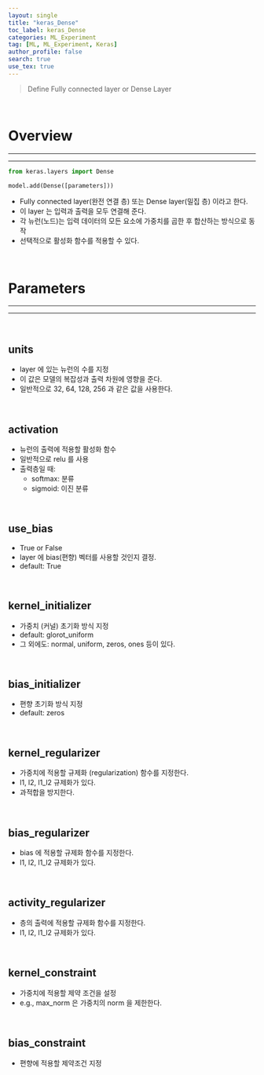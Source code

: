 ```yaml
---
layout: single
title: "keras_Dense"
toc_label: keras_Dense
categories: ML_Experiment
tag: [ML, ML_Experiment, Keras]
author_profile: false
search: true
use_tex: true
---
```


> Define Fully connected layer or Dense Layer

<br>

# Overview

---

---

```python
from keras.layers import Dense

model.add(Dense([parameters]))
```

- Fully connected layer(완전 연결 층) 또는 Dense layer(밀집 층) 이라고 한다.
- 이 layer 는 입력과 출력을 모두 연결해 준다.
- 각 뉴런(노드)는 입력 데이터의 모든 요소에 가중치를 곱한 후 합산하는 방식으로 동작
- 선택적으로 활성화 함수를 적용할 수 있다.

<br>

# Parameters

---

---

<br>

## units

- layer 에 있는 뉴런의 수를 지정
- 이 값은 모델의 복잡성과 출력 차원에 영향을 준다.
- 일반적으로 32, 64, 128, 256 과 같은 값을 사용한다.

<br>

## activation

- 뉴런의 출력에 적용할 활성화 함수
- 일반적으로 relu 를 사용
- 출력층일 때:
  - softmax: 분류
  - sigmoid: 이진 분류

<br>

## use_bias

- True or False
- layer 에 bias(편향) 벡터를 사용할 것인지 결정.
- default: True

<br>

## kernel_initializer

- 가중치 (커널) 초기화 방식 지정
- default: glorot_uniform
- 그 외에도: normal, uniform, zeros, ones 등이 있다.

<br>

## bias_initializer

- 편향 초기화 방식 지정
- default: zeros

<br>

## kernel_regularizer

- 가중치에 적용할 규제화 (regularization) 함수를 지정한다.
- l1, l2, l1_l2 규제화가 있다.
- 과적합을 방지한다.

<br>

## bias_regularizer

- bias 에 적용할 규제화 함수를 지정한다.
- l1, l2, l1_l2 규제화가 있다.

<br>

## activity_regularizer
- 층의 출력에 적용할 규제화 함수를 지정한다.
- l1, l2, l1_l2 규제화가 있다.

<br>

## kernel_constraint
- 가중치에 적용할 제약 조건을 설정
- e.g., max_norm 은 가중치의 norm 을 제한한다.

<br>

## bias_constraint
- 편향에 적용할 제약조건 지정